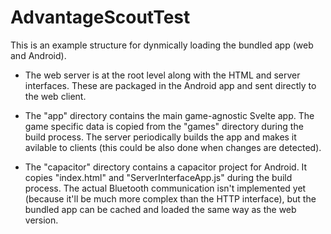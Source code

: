 # AdvantageScoutTest

This is an example structure for dynmically loading the bundled app (web and Android).

-   The web server is at the root level along with the HTML and server interfaces. These are packaged in the Android app and sent directly to the web client.

-   The "app" directory contains the main game-agnostic Svelte app. The game specific data is copied from the "games" directory during the build process. The server periodically builds the app and makes it avilable to clients (this could be also done when changes are detected).

*   The "capacitor" directory contains a capacitor project for Android. It copies "index.html" and "ServerInterfaceApp.js" during the build process. The actual Bluetooth communication isn't implemented yet (because it'll be much more complex than the HTTP interface), but the bundled app can be cached and loaded the same way as the web version.
